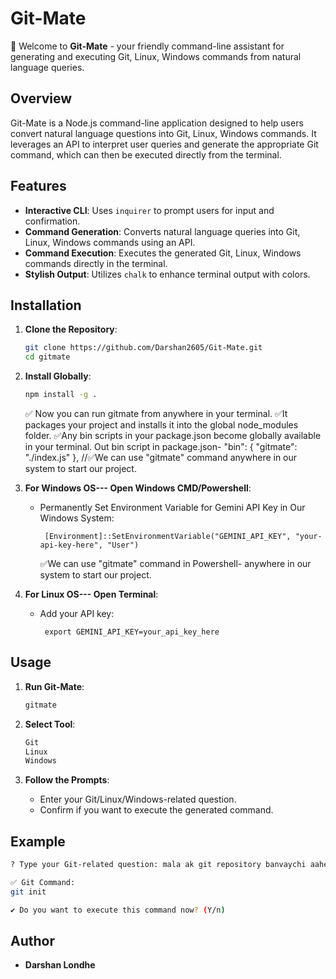 # Git-Mate

🚀 Welcome to **Git-Mate** - your friendly command-line assistant for generating and executing Git, Linux, Windows commands from natural language queries.

## Overview

Git-Mate is a Node.js command-line application designed to help users convert natural language questions into Git, Linux, Windows commands. It leverages an API to interpret user queries and generate the appropriate Git command, which can then be executed directly from the terminal.

## Features

- **Interactive CLI**: Uses `inquirer` to prompt users for input and confirmation.
- **Command Generation**: Converts natural language queries into Git, Linux, Windows commands using an API.
- **Command Execution**: Executes the generated Git, Linux, Windows commands directly in the terminal.
- **Stylish Output**: Utilizes `chalk` to enhance terminal output with colors.

## Installation

1. **Clone the Repository**:
   ```bash
   git clone https://github.com/Darshan2605/Git-Mate.git
   cd gitmate
   ```

2. **Install Globally**:
   ```bash
   npm install -g .
   ```
   ✅ Now you can run gitmate from anywhere in your terminal.
   ✅It packages your project and installs it into the global node_modules folder.
   ✅Any bin scripts in your package.json become globally available in your terminal.
   Out bin script in package.json-
   "bin": {
    "gitmate": "./index.js"
  }, //✅We can use "gitmate" command anywhere in our system to start our project.


3. **For Windows OS--- Open Windows CMD/Powershell**:
   - Permanently Set Environment Variable for Gemini API Key in Our Windows System:
     ```
      [Environment]::SetEnvironmentVariable("GEMINI_API_KEY", "your-api-key-here", "User")
     ```
     ✅We can use "gitmate" command in Powershell- anywhere in our system to start our project.

4. **For Linux OS--- Open Terminal**:
   - Add your API key:
     ```
      export GEMINI_API_KEY=your_api_key_here
     ```

## Usage

1. **Run Git-Mate**:
   ```bash
   gitmate
   ```
2. **Select Tool**:
   ```bash
   Git
   Linux
   Windows
   ```

3. **Follow the Prompts**:
   - Enter your Git/Linux/Windows-related question.
   - Confirm if you want to execute the generated command.

## Example

```bash
? Type your Git-related question: mala ak git repository banvaychi aahe

✅ Git Command:
git init

✔ Do you want to execute this command now? (Y/n)
```


## Author

- **Darshan Londhe**


